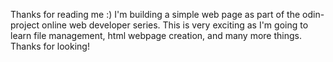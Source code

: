 Thanks for reading me :) I'm building a simple web page as part of the odin-project online web developer series. This is very exciting as I'm going to learn file management, html webpage creation, and many more things. Thanks for looking! 
